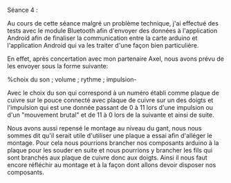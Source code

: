 Séance 4 :

Au cours de cette séance malgré un problème technique, j'ai effectué des tests avec le module Bluetooth afin d'envoyer des données à l'application
Android afin de finaliser la communication entre la carte arduino et l'application Android qui va les traiter d'une façon bien particulière.

En effet, après concertation avec mon partenaire Axel, nous avons prévu de les envoyer sous la forme suivante:

%choix du son ; volume ; rythme ; impulsion-

Avec le choix du son qui correspond à un numéro établi comme plaque de cuivre sur le pouce connecté avec plaque de cuivre sur un des doigts
et l'impulsion qui est une donnée passant de 0 à 11 lors d'une impulsion ou d'un "mouvement brutal" et de 11 à 0 lors de la suivante et ainsi de suite.

Nous avons aussi repensé le montage au niveau du gant, nous nous sommes dit qu'il serait utile d'utiliser une plaque a essai afin d'alléger le montage.
Pour cela  nous pourrions brancher nos composants arduino à la plaque pour les souder en suite et nous pourrions y brancher les fils qui sont 
branchés aux plaque de cuivre donc aux doigts.
Ainsi il nous faut encore réfléchir au montage et à la façon dont allons devoir disposer nos composants.
